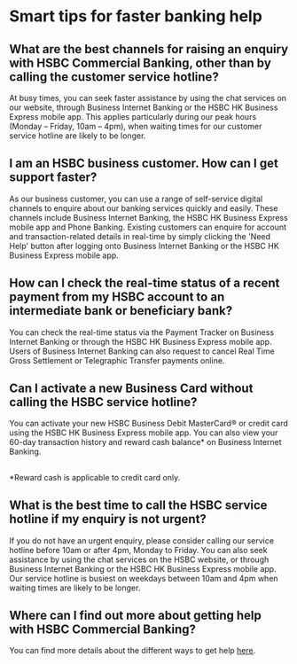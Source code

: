 # Smart tips for faster banking help

## What are the best channels for raising an enquiry with HSBC Commercial Banking, other than by calling the customer service hotline?

At busy times, you can seek faster assistance by using the chat services on our website, through Business Internet Banking or the HSBC HK Business Express mobile app. This applies particularly during our peak hours (Monday – Friday, 10am – 4pm), when waiting times for our customer service hotline are likely to be longer.

## I am an HSBC business customer. How can I get support faster?

As our business customer, you can use a range of self-service digital channels to enquire about our banking services quickly and easily. These channels include Business Internet Banking, the HSBC HK Business Express mobile app and Phone Banking. Existing customers can enquire for account and transaction-related details in real-time by simply clicking the 'Need Help' button after logging onto Business Internet Banking or the HSBC HK Business Express mobile app.

## How can I check the real-time status of a recent payment from my HSBC account to an intermediate bank or beneficiary bank?

You can check the real-time status via the Payment Tracker on Business Internet Banking or through the HSBC HK Business Express mobile app. Users of Business Internet Banking can also request to cancel Real Time Gross Settlement or Telegraphic Transfer payments online.

## Can I activate a new Business Card without calling the HSBC service hotline?

You can activate your new HSBC Business Debit MasterCard® or credit card using the HSBC HK Business Express mobile app. You can also view your 60-day transaction history and reward cash balance\* on Business Internet Banking.

## 

\*Reward cash is applicable to credit card only.

## What is the best time to call the HSBC service hotline if my enquiry is not urgent?

If you do not have an urgent enquiry, please consider calling our service hotline before 10am or after 4pm, Monday to Friday. You can also seek assistance by using the chat services on the HSBC website, or through Business Internet Banking or the HSBC HK Business Express mobile app. Our service hotline is busiest on weekdays between 10am and 4pm when waiting times are likely to be longer.

## Where can I find out more about getting help with HSBC Commercial Banking?

You can find more details about the different ways to get help [here](/en-gb/contact-us).